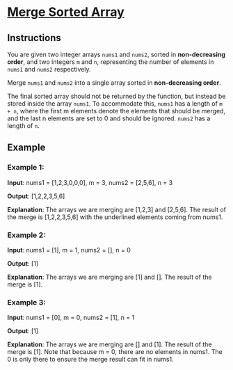 # [Merge Sorted Array](https://leetcode.com/problems/merge-sorted-array/description/?envType=study-plan-v2&envId=top-interview-150)

## Instructions

You are given two integer arrays `nums1` and `nums2`, sorted in **non-decreasing order**, and two integers `m` and `n`, representing the number of elements in `nums1` and `nums2` respectively.

Merge `nums1` and `nums2` into a single array sorted in **non-decreasing order**.

The final sorted array should not be returned by the function, but instead be stored inside the array `nums1`. To accommodate this, `nums1` has a length of `m + n`, where the first m elements denote the elements that should be merged, and the last n elements are set to 0 and should be ignored. `nums2` has a length of `n`.

## Example

### Example 1:

**Input**: nums1 = [1,2,3,0,0,0], m = 3, nums2 = [2,5,6], n = 3

**Output**: [1,2,2,3,5,6]

**Explanation**: The arrays we are merging are [1,2,3] and [2,5,6].
The result of the merge is [1,2,2,3,5,6] with the underlined elements coming from nums1.

### Example 2:

**Input**: nums1 = [1], m = 1, nums2 = [], n = 0

**Output**: [1]

**Explanation**: The arrays we are merging are [1] and [].
The result of the merge is [1].

### Example 3:

**Input**: nums1 = [0], m = 0, nums2 = [1], n = 1

**Output**: [1]

**Explanation**: The arrays we are merging are [] and [1].
The result of the merge is [1].
Note that because m = 0, there are no elements in nums1. The 0 is only there to ensure the merge result can fit in nums1.

